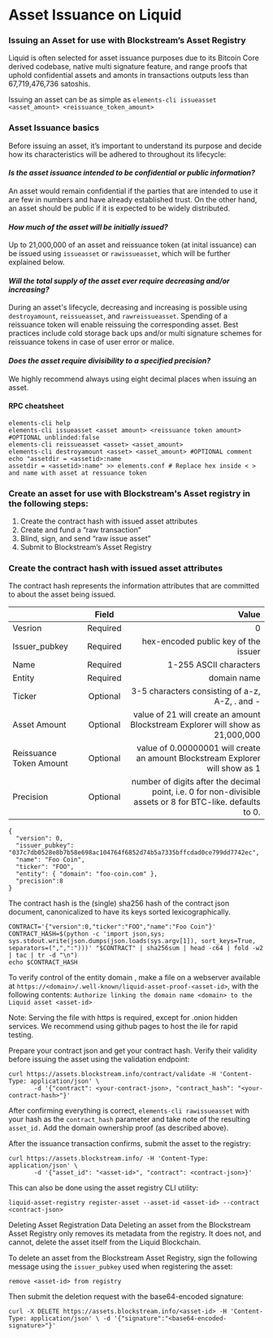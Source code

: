 # **Asset Issuance on Liquid**
### **Issuing an Asset for use with Blockstream’s Asset Registry**

Liquid is often selected for asset issuance purposes due to its Bitcoin Core derived codebase, native multi signature feature, and range proofs that uphold confidential assets and amonts in transactions outputs less than 67,719,476,736 satoshis.

Issuing an asset can be as simple as `elements-cli issueasset <asset_amount> <reissuance_token_amount>`

### Asset Issuance basics




Before issuing an asset, it’s important to understand its purpose and decide how its characteristics will be adhered to throughout its lifecycle:

####  ***Is the asset issuance intended to be confidential or public information?*** 

An asset would remain confidential if the parties that are intended to use it are few in numbers and have already established trust. On the other hand, an asset should be public if it is expected to be widely distributed.

#### ***How much of the asset will be initially issued?***

Up to 21,000,000 of an asset and reissuance token (at inital issuance) can be issued using `issueasset` or `rawissueasset`, which will be further explained below.

#### ***Will the total supply of the asset ever require decreasing and/or increasing?***

During an asset's lifecycle, decreasing and increasing is possible using `destroyamount`, `reissueasset`, and `rawreissueasset`. Spending of a reissuance token will enable reissuing the corresponding asset. Best practices include cold storage back ups and/or multi signature schemes for reissuance tokens in case of user error or malice.

#### ***Does the asset require divisibility to a specified precision?*** 

We highly recommend always using eight decimal places when issuing an asset.

#### RPC cheatsheet
```
elements-cli help
elements-cli issueasset <asset amount> <reissuance token amount> #OPTIONAL unblinded:false
elements-cli reissueasset <asset> <asset_amount> 
elements-cli destroyamount <asset> <asset_amount> #OPTIONAL comment
echo "assetdir = <assetid>:name
assetdir = <assetid>:name" >> elements.conf # Replace hex inside < > and name with asset at ressuance token
```


### Create an asset for use with Blockstream's Asset registry in the following steps:
       
1. Create the contract hash with issued asset attributes
2. Create and fund a “raw transaction”
3. Blind, sign, and send “raw issue asset” 
4. Submit to Blockstream’s Asset Registry






### 

### Create the contract hash with issued asset attributes

The contract hash represents the information attributes that are committed to about the asset being issued. 



|      | Field | Value     |
| :---        |    :----:   |  ---: |
| Vesrion      | Required       | 0 |
| Issuer_pubkey   | Required        | hex-encoded public key of the issuer      |
| Name   | Required        | 1-255 ASCII characters      |
| Entity   | Required        | domain name      |
| Ticker  | Optional        | 3-5 characters consisting of a-z, A-Z, . and -      |
| Asset Amount  | Optional        | value of 21 will create an amount Blockstream Explorer will show as 21,000,000 |
| Reissuance Token Amount  | Optional        | value of 0.00000001 will create an amount Blockstream Explorer will show as 1|
| Precision  | Optional       | number of digits after the decimal point, i.e. 0 for non-divisible assets or 8 for BTC-like. defaults to 0.     |




```
{
  "version": 0,
  "issuer_pubkey": "037c7db0528e8b7b58e698ac104764f6852d74b5a7335bffcdad0ce799dd7742ec",
  "name": "Foo Coin",
  "ticker": "FOO",
  "entity": { "domain": "foo-coin.com" },
  "precision":8
}
```

The contract hash is the (single) sha256 hash of the contract json document, canonicalized to have its keys sorted lexicographically.
```
CONTRACT='{"version":0,"ticker":"FOO","name":"Foo Coin"}'
CONTRACT_HASH=$(python -c 'import json,sys; sys.stdout.write(json.dumps(json.loads(sys.argv[1]), sort_keys=True, separators=(",",":")))' "$CONTRACT" | sha256sum | head -c64 | fold -w2 | tac | tr -d "\n")
echo $CONTRACT_HASH
```

To verify control of the entity domain , make a file on a webserver available at `https://<domain>/.well-known/liquid-asset-proof-<asset-id>`, with the following contents:
`Authorize linking the domain name <domain> to the Liquid asset <asset-id>`

Note: Serving the file with https is required, except for .onion hidden services. We recommend using github pages to host the ile for rapid testing. 

Prepare your contract json and get your contract hash. Verify their validity before issuing the asset using the validation endpoint:
```
curl https://assets.blockstream.info/contract/validate -H 'Content-Type: application/json' \
       -d '{"contract": <your-contract-json>, "contract_hash": "<your-contract-hash>"}'
```

After confirming everything is correct, `elements-cli rawissueasset` with your hash as the `contract_hash` parameter and take note of the resulting `asset_id.` Add the domain ownership proof (as described above). 





After the issuance transaction confirms, submit the asset to the registry:

```
curl https://assets.blockstream.info/ -H 'Content-Type: application/json' \
       -d '{"asset_id": "<asset-id>", "contract": <contract-json>}'
```
This can also be done using the asset registry CLI utility: 
```
liquid-asset-registry register-asset --asset-id <asset-id> --contract <contract-json>
```

Deleting Asset Registration Data
Deleting an asset from the Blockstream Asset Registry only removes its metadata from the registry. It does not, and cannot, delete the asset itself from the Liquid Blockchain.

To delete an asset from the Blockstream Asset Registry, sign the following message using the `issuer_pubkey` used when registering the asset:

```
remove <asset-id> from registry
```

Then submit the deletion request with the base64-encoded signature:

```
curl -X DELETE https://assets.blockstream.info/<asset-id> -H 'Content-Type: application/json' \ -d '{"signature":"<base64-encoded-signature>"}'
```

